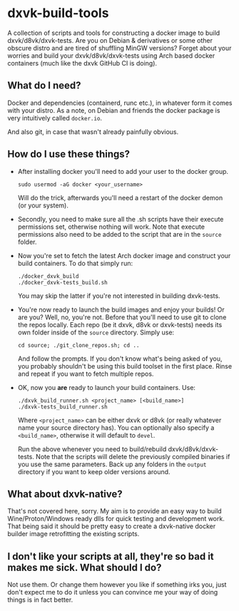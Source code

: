 ﻿# dxvk-build-tools

A collection of scripts and tools for constructing a docker image to build dxvk/d8vk/dxvk-tests. Are you on Debian & derivatives or some other obscure distro and are tired of shuffling MinGW versions? Forget about your worries and build your dxvk/d8vk/dxvk-tests using Arch based docker containers (much like the dxvk GitHub CI is doing).

## What do I need?

Docker and dependencies (containerd, runc etc.), in whatever form it comes with your distro. As a note, on Debian and friends the docker package is very intuitively called `docker.io`.

And also git, in case that wasn't already painfully obvious.

## How do I use these things?

* After installing docker you'll need to add your user to the docker group.  
  
    `sudo usermod -aG docker <your_username>`  
  
    Will do the trick, afterwards you'll need a restart of the docker demon (or your system).  

* Secondly, you need to make sure all the .sh scripts have their execute permissions set, otherwise nothing will work. Note that execute permissions also need to be added to the script that are in the `source` folder.  

* Now you're set to fetch the latest Arch docker image and construct your build containers. To do that simply run:  
  
    `./docker_dxvk_build`  
    `./docker_dxvk-tests_build.sh`  
  
    You may skip the latter if you're not interested in building dxvk-tests.  

* You're now ready to launch the build images and enjoy your builds! Or are you? Well, no, you're not. Before that you'll need to use git to clone the repos locally. Each repo (be it dxvk, d8vk or dxvk-tests) needs its own folder inside of the `source` directory. Simply use:  
  
    `cd source; ./git_clone_repos.sh; cd ..`  
  
    And follow the prompts. If you don't know what's being asked of you, you probably shouldn't be using this build toolset in the first place. Rinse and repeat if you want to fetch multiple repos.  

* OK, now you **are** ready to launch your build containers. Use:  
  
    `./dxvk_build_runner.sh <project_name> [<build_name>]`  
    `./dxvk-tests_build_runner.sh`  
  
    Where `<project_name>` can be either dxvk or d8vk (or really whatever name your source directory has). You can optionally also specify a `<build_name>`, otherwise it will default to `devel`.  
  
    Run the above whenever you need to build/rebuild dxvk/d8vk/dxvk-tests. Note that the scripts will delete the previously compiled binaries if you use the same parameters. Back up any folders in the `output` directory if you want to keep older versions around.  

## What about dxvk-native?

That's not covered here, sorry. My aim is to provide an easy way to build Wine/Proton/Windows ready dlls for quick testing and development work. That being said it should be pretty easy to create a dxvk-native docker builder image retrofitting the existing scripts.

## I don't like your scripts at all, they're so bad it makes me sick. What should I do?

Not use them. Or change them however you like if something irks you, just don't expect me to do it unless you can convince me your way of doing things is in fact better.

